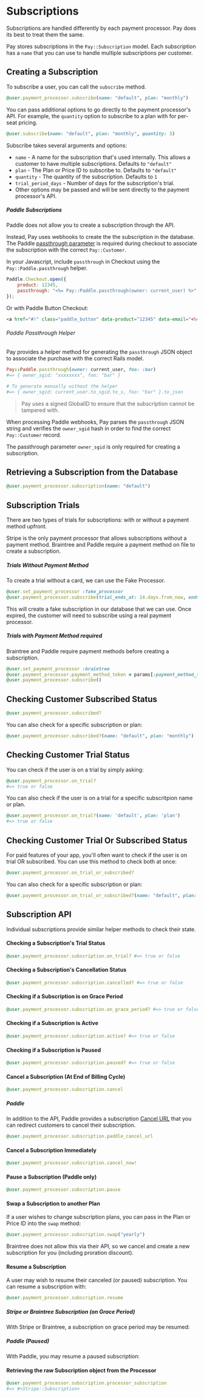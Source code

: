 # Subscriptions

Subscriptions are handled differently by each payment processor. Pay does its best to treat them the same.

Pay stores subscriptions in the `Pay::Subscription` model. Each subscription has a `name` that you can use to handle multiple subscriptions per customer.

## Creating a Subscription

To subscribe a user, you can call the `subscribe` method.

```ruby
@user.payment_processor.subscribe(name: "default", plan: "monthly")
```

You can pass additional options to go directly to the payment processor's API. For example, the `quantity` option to subscribe to a plan with for per-seat pricing.

```ruby
@user.subscribe(name: "default", plan: "monthly", quantity: 3)
```

Subscribe takes several arguments and options:

* `name` - A name for the subscription that's used internally. This allows a customer to have multiple subscriptions. Defaults to `"default"`
* `plan` - The Plan or Price ID to subscribe to. Defaults to `"default"`
* `quantity` - The quantity of the subscription. Defaults to `1`
* `trial_period_days` - Number of days for the subscription's trial.
* Other options may be passed and will be sent directly to the payment processor's API.

##### Paddle Subscriptions

Paddle does not allow you to create a subscription through the API. 

Instead, Pay uses webhooks to create the the subscription in the database. The Paddle [passthrough parameter](https://developer.paddle.com/guides/how-tos/checkout/pass-parameters) is required during checkout to associate the subscription with the correct `Pay::Customer`.

In your Javascript, include `passthrough` in Checkout using the `Pay::Paddle.passthrough` helper.

```javascript
Paddle.Checkout.open({
	product: 12345,
	passthrough: "<%= Pay::Paddle.passthrough(owner: current_user) %>"
});
```

Or with Paddle Button Checkout:

```html
<a href="#!" class="paddle_button" data-product="12345" data-email="<%= current_user.email %>" data-passthrough="<%= Pay::Paddle.passthrough(owner: current_user) %>"
```

###### Paddle Passthrough Helper

Pay provides a helper method for generating the `passthrough` JSON object to associate the purchase with the correct Rails model.

```ruby
Pay::Paddle.passthrough(owner: current_user, foo: :bar)
#=> { owner_sgid: "xxxxxxxx", foo: "bar" }

# To generate manually without the helper
#=> { owner_sgid: current_user.to_sgid.to_s, foo: "bar" }.to_json
```

> Pay uses a signed GlobalID to ensure that the subscription cannot be tampered with.

When processing Paddle webhooks, Pay parses the `passthrough` JSON string and verifies the `owner_sgid` hash in order to find the correct `Pay::Customer` record.

The passthrough parameter `owner_sgid` is only required for creating a subscription.

## Retrieving a Subscription from the Database

```ruby
@user.payment_processor.subscription(name: "default")
```

## Subscription Trials

There are two types of trials for subscriptions: with or without a payment method upfront.

Stripe is the only payment processor that allows subscriptions without a payment method. Braintree and Paddle require a payment method on file to create a subscription.

##### Trials Without Payment Method

To create a trial without a card, we can use the Fake Processor.

```ruby
@user.set_payment_processor :fake_processor
@user.payment_processor.subscribe(trial_ends_at: 14.days.from_now, ends_at: 14.days.from_now)
```

This will create a fake subscription in our database that we can use. Once expired, the customer will need to subscribe using a real payment processor.

##### Trials with Payment Method required

Braintree and Paddle require payment methods before creating a subscription.

```ruby
@user.set_payment_processor :braintree
@user.payment_processor.payment_method_token = params[:payment_method_token]
@user.payment_processor.subscribe()
```

## Checking Customer Subscribed Status

```ruby
@user.payment_processor.subscribed?
```

You can also check for a specific subscription or plan:

```ruby
@user.payment_processor.subscribed?(name: "default", plan: "monthly")
```

## Checking Customer Trial Status

You can check if the user is on a trial by simply asking:

```ruby
@user.payment_processor.on_trial?
#=> true or false
```

You can also check if the user is on a trial for a specific subscritpion name or plan.

```ruby
@user.payment_processor.on_trial?(name: 'default', plan: 'plan')
#=> true or false
```

## Checking Customer Trial Or Subscribed Status

For paid features of your app, you'll often want to check if the user is on trial OR subscribed. You can use this method to check both at once:

```ruby
@user.payment_processor.on_trial_or_subscribed?
```

You can also check for a specific subscription or plan:

```ruby
@user.payment_processor.on_trial_or_subscribed?(name: "default", plan: "annual")
```



## Subscription API

Individual subscriptions provide similar helper methods to check their state.

#### Checking a Subscription's Trial Status

```ruby
@user.payment_processor.subscription.on_trial? #=> true or false
```

#### Checking a Subscription's Cancellation Status

```ruby
@user.payment_processor.subscription.cancelled? #=> true or false
```

#### Checking if a Subscription is on Grace Period

```ruby
@user.payment_processor.subscription.on_grace_period? #=> true or false
```

#### Checking if a Subscription is Active

```ruby
@user.payment_processor.subscription.active? #=> true or false
```

#### Checking if a Subscription is Paused

```ruby
@user.payment_processor.subscription.paused? #=> true or false
```

#### Cancel a Subscription (At End of Billing Cycle)

```ruby
@user.payment_processor.subscription.cancel
```

##### Paddle

In addition to the API, Paddle provides a subscription [Cancel URL](https://developer.paddle.com/guides/how-tos/subscriptions/cancel-and-pause) that you can redirect customers to cancel their subscription.

```ruby
@user.payment_processor.subscription.paddle_cancel_url
```

#### Cancel a Subscription Immediately

```ruby
@user.payment_processor.subscription.cancel_now!
```

#### Pause a Subscription (Paddle only)

```ruby
@user.payment_processor.subscription.pause
```

#### Swap a Subscription to another Plan

If a user wishes to change subscription plans, you can pass in the Plan or Price ID into the `swap` method:

```ruby
@user.payment_processor.subscription.swap("yearly")
```

Braintree does not allow this via their API, so we cancel and create a new subscription for you (including proration discount).

#### Resume a Subscription

A user may wish to resume their canceled (or paused) subscription. You can resume a subscription with:

```ruby
@user.payment_processor.subscription.resume
```

##### Stripe or Braintree Subscription (on Grace Period)

With Stripe or Braintree, a subscription on grace period may be resumed:

##### Paddle (Paused)

With Paddle, you may resume a paused subscription:

#### Retrieving the raw Subscription object from the Processor

```ruby
@user.payment_processor.subscription.processor_subscription
#=> #<Stripe::Subscription>
```

